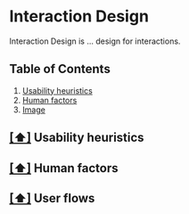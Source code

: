 Interaction Design
====================
Interaction Design is ... design for interactions. 
## <a name='toc'>Table of Contents</a>

  1. [Usability heuristics](#usabilityheur)
  2. [Human factors](#humanfactors)
  3. [Image](#userflows)

## [[⬆]](#toc) <a name='usabilityheur'> Usability heuristics</a>
## [[⬆]](#toc) <a name='humanfactors'> Human factors</a>
## [[⬆]](#toc) <a name='userflows'> User flows</a>




